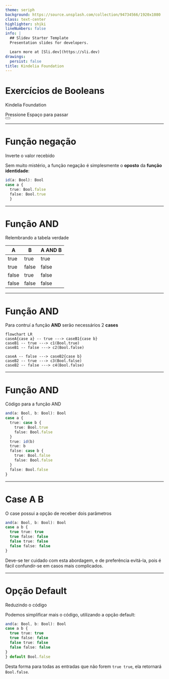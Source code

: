 ```yaml
---
theme: seriph
background: https://source.unsplash.com/collection/94734566/1920x1080
class: text-center
highlighter: shiki
lineNumbers: false
info: |
  ## Slidev Starter Template
  Presentation slides for developers.

  Learn more at [Sli.dev](https://sli.dev)
drawings:
  persist: false
title: Kindelia Foundation 
---
```


# Exercícios de Booleans

Kindelia Foundation 

<div class="pt-12">
  <span @click="$slidev.nav.next" class="px-2 py-1 rounded cursor-pointer" hover="bg-white bg-opacity-10">
    Pressione Espaço para passar
     <carbon:arrow-right class="inline"/>
  </span>
</div>

<div class="abs-br m-6 flex gap-2">
  <button @click="$slidev.nav.openInEditor()" title="Open in Editor" class="text-xl icon-btn opacity-50 !border-none !hover:text-white">
    <carbon:edit />
  </button>
  <a href="https://github.com/Kindelia/slides" target="_blank" alt="GitHub"
    class="text-xl icon-btn opacity-50 !border-none !hover:text-white">
    <carbon-logo-github />
  </a>
</div>

---

# Função negação
Inverte o valor recebido

Sem muito mistério, a função negação é simplesmente o **oposto** da **função identidade**:

```ts {all}
id(a: Bool): Bool
case a {
  true: Bool.false
  false: Bool.true
  }
```

---

# Função AND
Relembrando a tabela verdade 

| A   | B   | A AND B |
| --- | --- | --- |
| true | true | true |
| true | false | false |
| false | true | false |
| false | false | false |

---

# Função AND
Para contruí a função **AND** serão necessários 2 **cases**

```mermaid {theme: 'dark', loglevel: 1, flowchart:{ useMaxWidth: true }}
flowchart LR
caseA{case a} -- true ---> caseB1{case b}
caseB1 -- true ---> c1(Bool.true)
caseB1 -- false ---> c2(Bool.false)

caseA -- false ---> caseB2{case b}
caseB2 -- true ---> c3(Bool.false)
caseB2 -- false ---> c4(Bool.false)

```

<!-- completar diagrama -->
---

# Função AND
Código para a função AND

```ts {1-6,9-12,14|1-6,13-14|1-2,7,13-14|1-2,8,13-14}
and(a: Bool, b: Bool): Bool
case a {
  true: case b {
    true: Bool.true
    false: Bool.false
  }
  true: id(b)
  true: b
  false: case b {
    true: Bool.false
    false: Bool.false
  }
  false: Bool.false
}
```

---


# Case A B
O case possui a opção de receber dois parâmetros

```ts {all}
and(a: Bool, b: Bool): Bool
case a b {
  true true: true
  true false: false
  false true: false
  false false: false
}
```

Deve-se ter cuidado com esta abordagem, e de preferência evitá-la, pois é fácil confundir-se em casos mais complicados.

---

# Opção Default
Reduzindo o código

Podemos simplificar mais o código, utilizando a opção default:

```ts {1-7|1-3,8}
and(a: Bool, b: Bool): Bool
case a b {
  true true: true
  true false: false
  false true: false
  false false: false
}
} default Bool.false
```

Desta forma para todas as entradas que não forem `true true`, ela retornará `Bool.false`.


